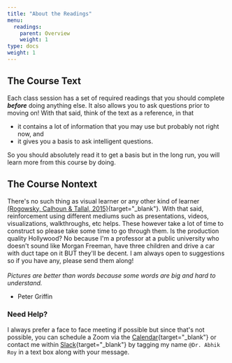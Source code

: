 ```yaml
---
title: "About the Readings"
menu:
  readings:
    parent: Overview
    weight: 1
type: docs
weight: 1
---
```


## The Course Text
Each class session has a set of required readings that you should complete ***before*** doing anything else. It also allows you to ask questions prior to moving on! With that said, think of the text as a reference, in that

- it contains a lot of information that you may use but probably not right now, and
- it gives you a basis to ask intelligent questions. 

So you should absolutely read it to get a basis but in the long run, you will learn more from this course by doing.

## The Course Nontext
There's no such thing as visual learner or any other kind of learner [(Rogowsky, Calhoun & Tallal, 2015)](https://www.apa.org/pubs/journals/features/edu-a0037478.pdf){target="_blank"}. With that said, reinforcement using different mediums such as presentations, videos, visualizations, walkthroughs, etc helps. These however take a lot of time to construct so please take some time to go through them. Is the production quality Hollywood? No because I'm a professor at a public university who doesn't sound like Morgan Freeman, have three children and drive a car with duct tape on it BUT they'll be decent. I am always open to suggestions so if you have any, please send them along!
<br>
<br>
*Pictures are better than words because some words are big and hard to understand.* 
<br> 
- Peter Griffin

### Need Help?
I always prefer a face to face meeting if possible but since that's not possible, you can schedule a Zoom via the [Calendar](https://calendly.com/nopiecharts){target="_blank"} or contact me within [Slack](https://2021edp613.slack.com){target="_blank"} by tagging my name `@Dr. Abhik Roy` in a text box along with your message.
